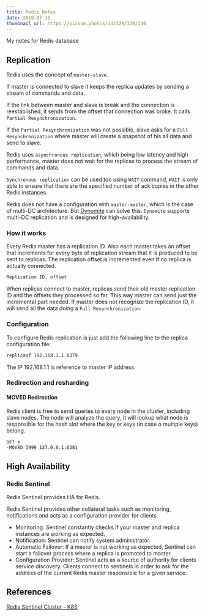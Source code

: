 ```yaml
---
title: Redis Notes
date: 2019-07-16
thumbnail_url: https://picsum.photos/id/220/320/240
---
```


My notes for Redis database
<!--more-->

## Replication

Redis uses the concept of `master-slave`.

If master is connected to slave it keeps the replica updates by sending a stream of commands and data.

If the link between master and slave is break and the connection is reestablished, it sends from the offset that connection was broke. It calls `Partial Resynchronization`.

If the `Partial Resynchronization` was not possible, slave asks for a `Full Resynchronization` where master will create a snapshot of his all data and send to slave.

Redis uses `asynchronous replication`, which being low latency and high performance, master does not wait for the replicas to process the stream of commands and data.

`Synchronous replication` can be used too using `WAIT` command, `WAIT` is only able to ensure that there are the specified number of ack copies in the other Redis instances.

Redis does not have a configuration with `master-master`, which is the case of multi-DC architecture. But [Dynomite](https://github.com/Netflix/dynomite) can solve this. `Dynomite` supports multi-DC replication and is designed for high-availability.

### How it works

Every Redis master has a replication ID. Also each master takes an offset that increments for every byte of replication stream that it is produced to be sent to replicas. The replication offset is incremented even if no replica is actually connected.

```bash
Replication ID, offset
```

When replicas connect to master, replicas send their old master replication ID and the offsets they processed so far. This way master can send just the incremental part needed. If master does not recognize the replication ID, it will send all the data doing a `Full Resynchronization`.

### Configuration

To configure Redis replication is just add the following line to the replica configuration file:

```bash
replicaof 192.168.1.1 6379
```

The IP 192.168.1.1 is reference to master IP address.

### Redirection and resharding

#### MOVED Redirection

Redis client is free to send queries to every node in the cluster, including slave nodes. The node will analyze the query, it will lookup what node is responsible for the hash slot where the key or keys (in case o multiple keys) belong.

```bash
GET x
-MOVED 3999 127.0.0.1:6381
```

## High Availability

### Redis Sentinel

Redis Sentinel provides HA for Redis.

Redis Sentinel provides other collateral tasks such as monitoring, notifications and acts as a configuration provider for clients.

- Monitoring: Sentinel constantly checks if your master and replica instances are working as expected.
- Notification: Sentinel can notify system administrator.
- Automatic Failover: If a master is not working as expected, Sentinel can start a failover process where a replica is promoted to master.
- Configuration Provider: Sentinel acts as a source of authority for clients service discovery. Clients connect to sentinels in order to ask for the address of the current Redis master responsible for a given service.

## References

[Redis Sentinel Cluster - K8S](https://docs.bitnami.com/tutorials/deploy-redis-sentinel-production-cluster/)
